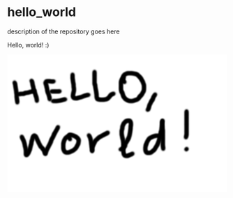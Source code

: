 # hello_world
description of the repository goes here

Hello, world! :)

![This is a test picture](hello_world.png?raw=true "optional title goes here")
